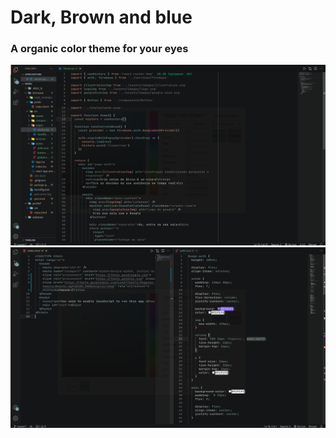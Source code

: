 # Dark, Brown and blue

### A organic color theme for your eyes

![Photo of syntax highlighting in a tsx file](./tsx.png)
![Photo of syntax highlighting in a scss and html file](./web.png)
